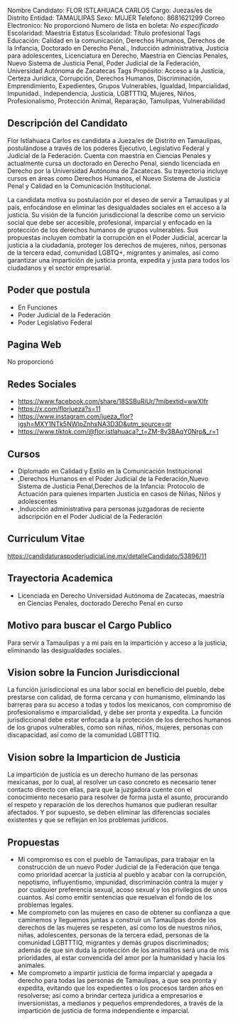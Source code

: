 Nombre Candidato: FLOR ISTLAHUACA CARLOS
Cargo: Juezas/es de Distrito
Entidad: TAMAULIPAS
Sexo: MUJER
Telefono: 8681621299
Correo Electronico: No proporcionó
Numero de lista en boleta: *No especificado*
Escolaridad: Maestría
Estatus Escolaridad: Título profesional
Tags Educación: Calidad en la comunicación, Derechos Humanos, Derechos de la Infancia, Doctorado en Derecho Penal., Inducción administrativa, Justicia para adolescentes, Licenciatura en Derecho, Maestría en Ciencias Penales, Nuevo Sistema de Justicia Penal, Poder Judicial de la Federación, Universidad Autónoma de Zacatecas
Tags Propósito: Acceso a la Justicia, Certeza Jurídica, Corrupción, Derechos Humanos, Discriminación, Emprendimiento, Expedientes, Grupos Vulnerables, Igualdad, Imparcialidad, Impunidad., Independencia, Justicia, LGBTTTIQ, Mujeres, Niños, Profesionalismo, Protección Animal, Reparação, Tamulipas, Vulnerabilidad


## Descripción del Candidato 

Flor Istlahuaca Carlos es candidata a Jueza/es de Distrito en Tamaulipas, postulándose a través de los poderes Ejecutivo, Legislativo Federal y Judicial de la Federación. Cuenta con maestría en Ciencias Penales y actualmente cursa un doctorado en Derecho Penal, siendo licenciada en Derecho por la Universidad Autónoma de Zacatecas. Su trayectoria incluye cursos en áreas como Derechos Humanos, el Nuevo Sistema de Justicia Penal y Calidad en la Comunicación Institucional.

La candidata motiva su postulación por el deseo de servir a Tamaulipas y al país, enfocándose en eliminar las desigualdades sociales en el acceso a la justicia. Su visión de la función jurisdiccional la describe como un servicio social que debe ser accesible, profesional, imparcial y enfocado en la protección de los derechos humanos de grupos vulnerables. Sus propuestas incluyen combatir la corrupción en el Poder Judicial, acercar la justicia a la ciudadanía, proteger los derechos de mujeres, niños, personas de la tercera edad, comunidad LGBTQ+, migrantes y animales, así como garantizar una impartición de justicia pronta, expedita y justa para todos los ciudadanos y el sector empresarial.


## Poder que postula

- En Funciones
- Poder Judicial de la Federación
- Poder Legislativo Federal


## Pagina Web

No proporcionó


## Redes Sociales

- https://www.facebook.com/share/18SSBuRiUr/?mibextid=wwXIfr
- https://x.com/florjueza?s=11
- https://www.instagram.com/jueza_flor?igsh=MXY1NTk5NWlpZnhsNA3D3D&utm_source=qr
- https://www.tiktok.com/@flor.istlahuaca?_t=ZM-8v3BAqY0Nrp&_r=1


## Cursos

- Diplomado en Calidad y Estilo en la Comunicación Institucional
- ,Derechos Humanos en el Poder Judicial de la Federación,Nuevo Sistema de Justicia Penal,Derechos de la Infancia: Protocolo de Actuación para quienes imparten Justicia en casos de Niñas, Niños y adolescentes
- ,Inducción administrativa para personas juzgadoras de reciente adscripción en el Poder Judicial de la Federación


## Curriculum Vitae

https://candidaturaspoderjudicial.ine.mx/detalleCandidato/53896/11


## Trayectoria Academica

- Licenciada en Derecho Universidad Autónoma de Zacatecas, maestría en Ciencias Penales, doctorado Derecho Penal en curso


## Motivo para buscar el Cargo Publico

Para servir a Tamaulipas y a mi país en la impartición y acceso a la justicia, eliminando las desigualdades sociales.


## Vision sobre la Funcion Jurisdiccional

La función jurisdiccional es una labor social en beneficio del pueblo, debe prestarse con calidad, de forma cercana y con humanismo, eliminando las barreras para su acceso a todas y todos los mexicanos, con compromiso de profesionalismo e imparcialidad, y debe ser pronta y expedita. La función jurisdiccional debe estar enfocada a la protección de los derechos humanos de los grupos vulnerables, como son niñas, niños, mujeres, personas con discapacidad, así como de la comunidad LGBTTTIQ.


## Vision sobre la Imparticion de Justicia

La impartición de justicia es un derecho humano de las personas mexicanas, por lo cual, al resolver un caso concreto es necesario tener contacto directo con ellas, para que la juzgadora cuente con el conocimiento necesario para resolver de forma justa el asunto, procurando el respeto y reparación de los derechos humanos que pudieran resultar afectados. Y por supuesto, se deben eliminar las diferencias sociales existentes y que se reflejan en los problemas jurídicos.


## Propuestas

- Mi compromiso es con el pueblo de Tamaulipas, para trabajar en la construcción de un nuevo Poder Judicial de la Federación que tenga como prioridad acercar la justicia al pueblo y acabar con la corrupción, nepotismo, influyentismo, impunidad, discriminación contra la mujer y por cualquier preferencia sexual, acoso sexual y los privilegios de unos cuantos. Así como emitir sentencias que resuelvan el fondo de los problemas legales.
- Me comprometo con las mujeres en caso de obtener su confianza a que caminemos y lleguemos juntas a construir un Tamaulipas donde los derechos de las mujeres se respeten, así como los de nuestros niños, niñas, adolescentes, personas de la tercera edad, personas de la comunidad LGBTTTIQ, migrantes y demás grupos discriminados; además de que sin duda la protección de los animalitos será una de mis prioridades, al estar convencida del amor por la humanidad y hacia los animales.
- Me comprometo a impartir justicia de forma imparcial y apegada a derecho para todas las personas de Tamaulipas, a que sea pronta y expedita, evitando que los expedientes o los procesos tarden años en resolverse; así como a brindar certeza jurídica a empresarios e inversionistas, a medianos y pequeños emprendedores, a través de la impartición de justicia de forma independiente e imparcial.

